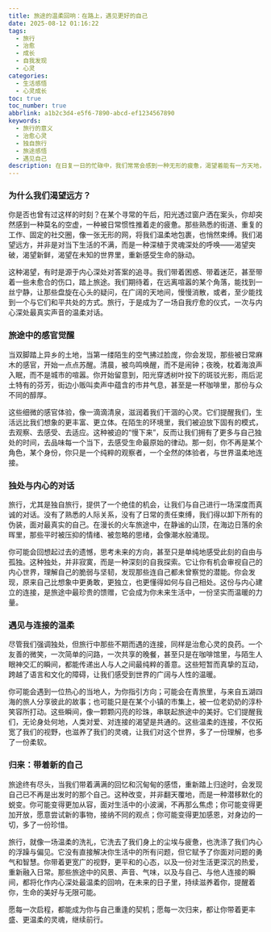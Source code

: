 ```yaml
---
title: 旅途的温柔回响：在路上，遇见更好的自己
date: 2025-08-12 01:16:22
tags:
  - 旅行
  - 治愈
  - 成长
  - 自我发现
  - 心灵
categories:
  - 生活感悟
  - 心灵成长
toc: true
toc_number: true
abbrlink: a1b2c3d4-e5f6-7890-abcd-ef1234567890
keywords:
  - 旅行的意义
  - 治愈心灵
  - 独自旅行
  - 旅途感悟
  - 遇见自己
description: 在日复一日的忙碌中，我们常常会感到一种无形的疲惫，渴望着能有一方天地，让心灵得以喘息。旅行，不仅仅是从一个地点到另一个地点的物理位移，更是一场与内心深处对话的温柔邀约。它像一束光，照亮我们被日常琐碎遮蔽的角落，让我们在陌生的风景里，重新找回那个真实、鲜活的自己。
---
```


### 为什么我们渴望远方？

你是否也曾有过这样的时刻？在某个寻常的午后，阳光透过窗户洒在案头，你却突然感到一种莫名的空虚，一种被日常惯性推着走的疲惫。那些熟悉的街道、重复的工作、固定的社交圈，像一张无形的网，将我们温柔地包裹，也悄然束缚。我们渴望远方，并非是对当下生活的不满，而是一种深植于灵魂深处的呼唤——渴望突破，渴望新鲜，渴望在未知的世界里，重新感受生命的脉动。

这种渴望，有时是源于内心深处对答案的追寻。我们带着困惑、带着迷茫，甚至带着一些未愈合的伤口，踏上旅途。我们期待着，在远离喧嚣的某个角落，能找到一丝宁静，让那些盘旋在心头的疑问，在广阔的天地间，慢慢消散，或者，至少能找到一个与它们和平共处的方式。旅行，于是成为了一场自我疗愈的仪式，一次与内心深处最真实声音的温柔对话。

### 旅途中的感官觉醒

当双脚踏上异乡的土地，当第一缕陌生的空气拂过脸庞，你会发现，那些被日常麻木的感官，开始一点点苏醒。清晨，被鸟鸣唤醒，而不是闹钟；夜晚，枕着海浪声入眠，而不是城市的喧嚣。你开始留意到，阳光穿透树叶投下的斑驳光影，雨后泥土特有的芬芳，街边小贩叫卖声中蕴含的市井气息，甚至是一杯咖啡里，那份与众不同的醇厚。

这些细微的感官体验，像一滴滴清泉，滋润着我们干涸的心灵。它们提醒我们，生活远比我们想象的更丰富、更立体。在陌生的环境里，我们被迫放下固有的模式，去观察、去感受、去适应。这种被迫的“慢下来”，反而让我们拥有了更多与自己独处的时间，去品味每一个当下，去感受生命最原始的律动。那一刻，你不再是某个角色，某个身份，你只是一个纯粹的观察者，一个全然的体验者，与世界温柔地连接。

### 独处与内心的对话

旅行，尤其是独自旅行，提供了一个绝佳的机会，让我们与自己进行一场深度而真诚的对话。没有了熟悉的人际关系，没有了日常的责任束缚，我们得以卸下所有的伪装，面对最真实的自己。在漫长的火车旅途中，在静谧的山顶，在海边日落的余晖里，那些平时被压抑的情绪、被忽略的思绪，会像潮水般涌现。

你可能会回想起过去的遗憾，思考未来的方向，甚至只是单纯地感受此刻的自由与孤独。这种独处，并非寂寞，而是一种深刻的自我探索。它让你有机会审视自己的内心世界，理解自己的脆弱与坚韧，发现那些连自己都未曾察觉的潜能。你会发现，原来自己比想象中更勇敢，更独立，也更懂得如何与自己相处。这份与内心建立的连接，是旅途中最珍贵的馈赠，它会成为你未来生活中，一份坚实而温暖的力量。

### 遇见与连接的温柔

尽管我们强调独处，但旅行中那些不期而遇的连接，同样是治愈心灵的良药。一个友善的微笑，一次简单的问路，一次共享的晚餐，甚至只是在咖啡馆里，与陌生人眼神交汇的瞬间，都能传递出人与人之间最纯粹的善意。这些短暂而真挚的互动，跨越了语言和文化的障碍，让我们感受到世界的广阔与人性的温暖。

你可能会遇到一位热心的当地人，为你指引方向；可能会在青旅里，与来自五湖四海的旅人分享彼此的故事；也可能只是在某个小镇的市集上，被一位老奶奶的淳朴笑容所打动。这些瞬间，像一颗颗闪亮的珍珠，串联起旅途中的美好。它们提醒我们，无论身处何地，人类对爱、对连接的渴望是共通的。这些温柔的连接，不仅拓宽了我们的视野，也滋养了我们的灵魂，让我们对这个世界，多了一份理解，也多了一份柔软。

### 归来：带着新的自己

旅途终有尽头，当我们带着满满的回忆和沉甸甸的感悟，重新踏上归途时，会发现自己已不再是出发时的那个自己。这种改变，并非翻天覆地，而是一种潜移默化的蜕变。你可能变得更加从容，面对生活中的小波澜，不再那么焦虑；你可能变得更加开放，愿意尝试新的事物，接纳不同的观点；你可能变得更加感恩，对身边的一切，多了一份珍惜。

旅行，就像一场温柔的洗礼，它洗去了我们身上的尘埃与疲惫，也洗涤了我们内心的浮躁与偏见。它没有直接解决你生活中的所有问题，但它赋予了你面对问题的勇气和智慧。你带着更宽广的视野，更平和的心态，以及一份对生活更深沉的热爱，重新融入日常。那些旅途中的风景、声音、气味，以及与自己、与他人连接的瞬间，都将化作内心深处最温柔的回响，在未来的日子里，持续滋养着你，提醒着你，生命的美好与无限可能。

愿每一次启程，都能成为你与自己重逢的契机；愿每一次归来，都让你带着更丰盛、更温柔的灵魂，继续前行。